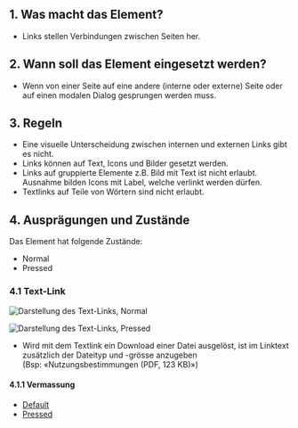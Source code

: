 ## 1. Was macht das Element?
*   Links stellen Verbindungen zwischen Seiten her.

## 2. Wann soll das Element eingesetzt werden?
*   Wenn von einer Seite auf eine andere (interne oder externe) Seite oder auf einen modalen Dialog gesprungen werden muss.

## 3. Regeln
*   Eine visuelle Unterscheidung zwischen internen und externen Links gibt es nicht.
*   Links können auf Text, Icons und Bilder gesetzt werden.
*   Links auf gruppierte Elemente z.B. Bild mit Text ist nicht erlaubt. Ausnahme bilden Icons mit Label, welche verlinkt werden dürfen.
*   Textlinks auf Teile von Wörtern sind nicht erlaubt.

## 4. Ausprägungen und Zustände
Das Element hat folgende Zustände:
*   Normal
*   Pressed

### 4.1 Text-Link
![Darstellung des Text-Links, Normal](https://raw.githubusercontent.com/sbb-design-systems/sbb-design-system/master/mobile/elements/link/images/ME07_default.png 'class: image')

![Darstellung des Text-Links, Pressed](https://raw.githubusercontent.com/sbb-design-systems/sbb-design-system/master/mobile/elements/link/images/ME07_pressed.png 'class: image')

*   Wird mit dem Textlink ein Download einer Datei ausgelöst, ist im Linktext zusätzlich der Dateityp und -grösse anzugeben (Bsp: «Nutzungsbestimmungen (PDF, 123 KB)»)

#### 4.1.1 Vermassung
*   [Default](https://sbb.invisionapp.com/d/main#/console/14051805/313166953/inspect)
*   [Pressed](https://sbb.invisionapp.com/d/main#/console/14051805/313229755/inspect)